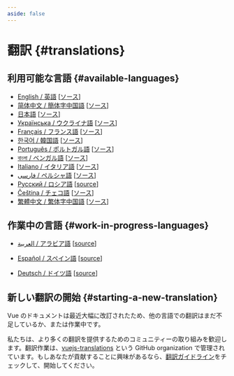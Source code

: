 ```yaml
---
aside: false
---
```


# 翻訳 {#translations}

## 利用可能な言語 {#available-languages}
<!-- textlint-disable vuejs-jp/ja-no-space-around-parentheses, vuejs-jp/3.3.かっこ類と隣接する文字の間のスペースの有無 -->
- [English / 英語](https://vuejs.org/) [[ソース](https://github.com/vuejs/docs)]
- [简体中文 / 簡体字中国語](https://cn.vuejs.org/) [[ソース](https://github.com/vuejs-translations/docs-zh-cn)]
- [日本語](https://ja.vuejs.org/) [[ソース](https://github.com/vuejs-translations/docs-ja)]
- [Українська / ウクライナ語](https://ua.vuejs.org) [[ソース](https://github.com/vuejs-translations/docs-ua)]
- [Français / フランス語](https://fr.vuejs.org) [[ソース](https://github.com/vuejs-translations/docs-fr)]
- [한국어 / 韓国語](https://ko.vuejs.org) [[ソース](https://github.com/vuejs-translations/docs-ko)]
- [Português / ポルトガル語](https://pt.vuejs.org) [[ソース](https://github.com/vuejs-translations/docs-pt)]
- [বাংলা / ベンガル語](https://bn.vuejs.org) [[ソース](https://github.com/vuejs-translations/docs-bn)]
- [Italiano / イタリア語](https://it.vuejs.org) [[ソース](https://github.com/vuejs-translations/docs-it)]
- [فارسی / ペルシャ語](https://fa.vuejs.org) [[ソース](https://github.com/vuejs-translations/docs-fa)]
- [Русский / ロシア語](https://ru.vuejs.org/) [[source](https://github.com/vuejs-translations/docs-ru)]
- [Čeština / チェコ語](https://cs.vuejs.org/) [[ソース](https://github.com/vuejs-translations/docs-cs)]
- [繁體中文 / 繁体字中国語](https://zh-hk.vuejs.org/) [[ソース](https://github.com/vuejs-translations/docs-zh-hk)]

## 作業中の言語 {#work-in-progress-languages}

- [العربية / アラビア語](https://ar.vuejs.org/) [[source](https://github.com/vuejs-translations/docs-ar)]

- [Español / スペイン語](https://vue3-spanish-docs.netlify.app/) [[source](https://github.com/icarusgk/vuejs-spanish-docs)]
- [Deutsch / ドイツ語](https://de-vue-docs.netlify.app/) [[source](https://github.com/vuejs-translations/docs-de)]

## 新しい翻訳の開始 {#starting-a-new-translation}

Vue のドキュメントは最近大幅に改訂されたため、他の言語での翻訳はまだ不足しているか、または作業中です。

私たちは、より多くの翻訳を提供するためのコミュニティーの取り組みを歓迎します。翻訳作業は、[vuejs-translations](https://github.com/vuejs-translations/) という GitHub organization で管理されています。もしあなたが貢献することに興味があるなら、[翻訳ガイドライン](https://github.com/vuejs-translations/guidelines/blob/main/README.md)をチェックして、開始してください。
